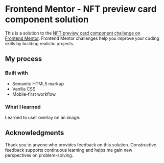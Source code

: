 # Frontend Mentor - NFT preview card component solution

This is a solution to the [NFT preview card component challenge on Frontend Mentor](https://www.frontendmentor.io/challenges/nft-preview-card-component-SbdUL_w0U). Frontend Mentor challenges help you improve your coding skills by building realistic projects.

## My process

### Built with

- Semantic HTML5 markup
- Vanilla CSS
- Mobile-first workflow

### What I learned

Learned to user overlay on an image.

## Acknowledgments

Thank you to anyone who provides feedback on this solution. Constructive feedback supports continuous learning and helps me gain new perspectives on problem-solving.
